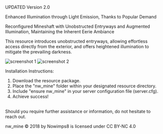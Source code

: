 UPDATED Version 2.0

Enhanced Illumination through Light Emission, Thanks to Popular Demand

Reconfigured Mineshaft with Unobstructed Entryways and Augmented Illumination, Maintaining the Inherent Eerie Ambiance

This resource introduces unobstructed entryways, allowing effortless access directly from the exterior, and offers heightened illumination to mitigate the prevailing darkness.

![screenshot 1](https://i.gyazo.com/f25df451a049eef4befa231c7b6ff914.jpg)
![screenshot 2](https://i.gyazo.com/0406a082e6a78232d92c71b5cb4a361f.jpg)

Installation Instructions:

1) Download the resource package.<br>
2) Place the "nw_mine" folder within your designated resource directory.<br>
3) Include "ensure nw_mine" in your server configuration file (server.cfg).<br>
4) Achieve success!<br><br>

Should you require further assistance or information, do not hesitate to reach out.

nw_mine © 2018 by Nowimps8 is licensed under CC BY-NC 4.0 
